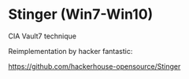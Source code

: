 
# Stinger (Win7-Win10)

CIA Vault7 technique

Reimplementation by hacker fantastic:

https://github.com/hackerhouse-opensource/Stinger

